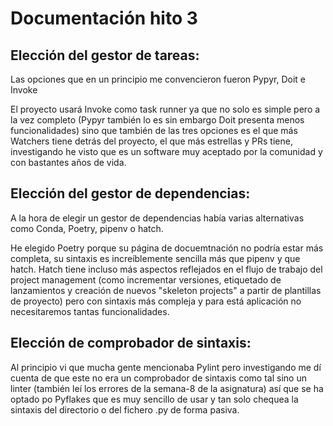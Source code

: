 # Documentación hito 3

## Elección del gestor de tareas:

Las opciones que en un principio me convencieron fueron Pypyr, Doit e Invoke


El proyecto usará Invoke como task runner ya que no solo es simple pero a la vez completo (Pypyr también lo es sin embargo Doit presenta menos funcionalidades) sino que también de las tres opciones es el que más Watchers tiene detrás del proyecto, el que más estrellas y PRs tiene, investigando he visto que es un software muy aceptado por la comunidad y con bastantes años de vida.


## Elección del gestor de dependencias:

A la hora de elegir un gestor de dependencias había varias alternativas como Conda, Poetry, pipenv o hatch.

He elegido Poetry porque su página de docuemtnación no podría estar más completa, su sintaxis es increíblemente sencilla más que pipenv y que hatch. Hatch tiene incluso más aspectos reflejados en el flujo de trabajo del project management (como incrementar versiones, etiquetado de lanzamientos y creación de nuevos "skeleton projects" a partir de plantillas de proyecto) pero con sintaxis más compleja y para está aplicación no necesitaremos tantas funcionalidades.

## Elección de comprobador de sintaxis:

Al principio vi que mucha gente mencionaba Pylint pero investigando me dí cuenta de que este no era un comprobador de sintaxis como tal sino un linter (también leí los errores de la semana-8 de la asignatura) así que se ha optado po Pyflakes que es muy sencillo de usar y tan solo chequea la sintaxis del directorio o del fichero .py de forma pasiva.